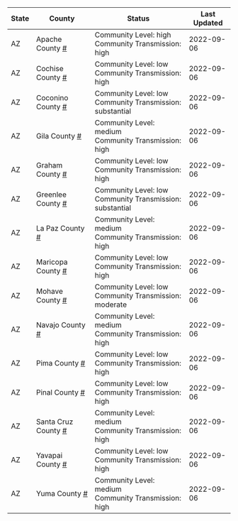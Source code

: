 State | County | Status | Last Updated
--- | --- | --- | --- 
AZ | Apache County <a href="#apache_county">#</a> | <a name="apache_county"></a>Community Level: high<br/>Community Transmission: high | 2022-09-06
AZ | Cochise County <a href="#cochise_county">#</a> | <a name="cochise_county"></a>Community Level: low<br/>Community Transmission: high | 2022-09-06
AZ | Coconino County <a href="#coconino_county">#</a> | <a name="coconino_county"></a>Community Level: low<br/>Community Transmission: substantial | 2022-09-06
AZ | Gila County <a href="#gila_county">#</a> | <a name="gila_county"></a>Community Level: medium<br/>Community Transmission: high | 2022-09-06
AZ | Graham County <a href="#graham_county">#</a> | <a name="graham_county"></a>Community Level: low<br/>Community Transmission: high | 2022-09-06
AZ | Greenlee County <a href="#greenlee_county">#</a> | <a name="greenlee_county"></a>Community Level: low<br/>Community Transmission: substantial | 2022-09-06
AZ | La Paz County <a href="#la_paz_county">#</a> | <a name="la_paz_county"></a>Community Level: medium<br/>Community Transmission: high | 2022-09-06
AZ | Maricopa County <a href="#maricopa_county">#</a> | <a name="maricopa_county"></a>Community Level: low<br/>Community Transmission: high | 2022-09-06
AZ | Mohave County <a href="#mohave_county">#</a> | <a name="mohave_county"></a>Community Level: low<br/>Community Transmission: moderate | 2022-09-06
AZ | Navajo County <a href="#navajo_county">#</a> | <a name="navajo_county"></a>Community Level: medium<br/>Community Transmission: high | 2022-09-06
AZ | Pima County <a href="#pima_county">#</a> | <a name="pima_county"></a>Community Level: low<br/>Community Transmission: high | 2022-09-06
AZ | Pinal County <a href="#pinal_county">#</a> | <a name="pinal_county"></a>Community Level: low<br/>Community Transmission: high | 2022-09-06
AZ | Santa Cruz County <a href="#santa_cruz_county">#</a> | <a name="santa_cruz_county"></a>Community Level: medium<br/>Community Transmission: high | 2022-09-06
AZ | Yavapai County <a href="#yavapai_county">#</a> | <a name="yavapai_county"></a>Community Level: low<br/>Community Transmission: high | 2022-09-06
AZ | Yuma County <a href="#yuma_county">#</a> | <a name="yuma_county"></a>Community Level: medium<br/>Community Transmission: high | 2022-09-06
